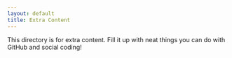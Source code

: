 ```yaml
---
layout: default
title: Extra Content 
---
```


This directory is for extra content. Fill it up with neat things you can do with
GitHub and social coding!

